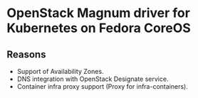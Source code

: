 # OpenStack Magnum driver for Kubernetes on Fedora CoreOS

## Reasons

* Support of Availability Zones.
* DNS integration with OpenStack Designate service.
* Container infra proxy support (Proxy for infra-containers).